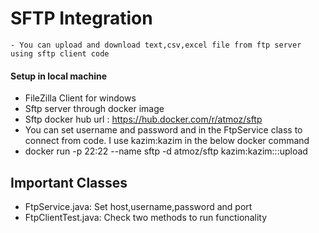 
# SFTP Integration
	- You can upload and download text,csv,excel file from ftp server using sftp client code

#### Setup in local machine
- FileZilla Client for windows
- Sftp server through docker image
- Sftp docker hub url : https://hub.docker.com/r/atmoz/sftp  
- You can set username and password and in the FtpService class to connect from code. I use kazim:kazim in the below docker command  
- docker run -p 22:22 --name sftp -d atmoz/sftp kazim:kazim:::upload


## Important Classes
- FtpService.java: Set host,username,password and port
- FtpClientTest.java: Check two methods to run functionality